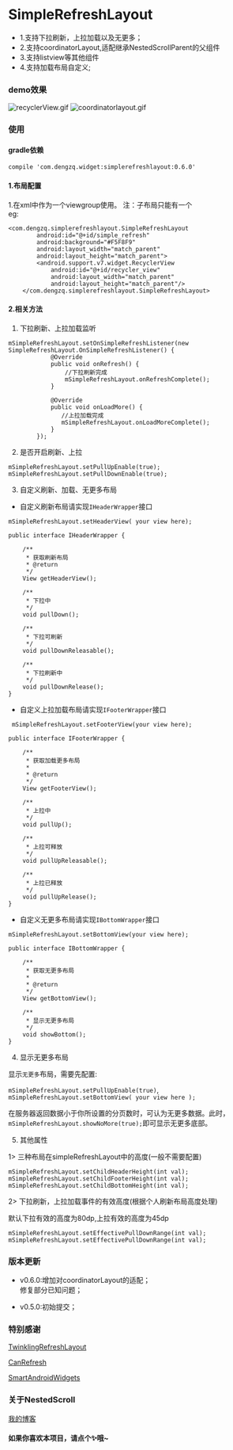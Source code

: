 # SimpleRefreshLayout
* 1.支持下拉刷新，上拉加载以及无更多；
* 2.支持coordinatorLayout,适配继承NestedScrollParent的父组件
* 3.支持listview等其他组件
* 4.支持加载布局自定义;


### demo效果

![recyclerView.gif](https://github.com/dengzq/SimpleRefreshLayout/blob/master/images/simplerefresh.gif)
![coordinatorlayout.gif](https://github.com/dengzq/SimpleRefreshLayout/blob/master/images/coodinatorlayout.gif)

### 使用

#### gradle依赖

```
compile 'com.dengzq.widget:simplerefreshlayout:0.6.0'
```

#### 1.布局配置
1.在xml中作为一个viewgroup使用。 注：子布局只能有一个
</br>
eg:

```
<com.dengzq.simplerefreshlayout.SimpleRefreshLayout
        android:id="@+id/simple_refresh"
        android:background="#F5F8F9"
        android:layout_width="match_parent"
        android:layout_height="match_parent">
        <android.support.v7.widget.RecyclerView
            android:id="@+id/recycler_view"
            android:layout_width="match_parent"
            android:layout_height="match_parent"/>
    </com.dengzq.simplerefreshlayout.SimpleRefreshLayout>
```

#### 2.相关方法

1) 下拉刷新、上拉加载监听

```
mSimpleRefreshLayout.setOnSimpleRefreshListener(new SimpleRefreshLayout.OnSimpleRefreshListener() {
            @Override
            public void onRefresh() {
                //下拉刷新完成
                mSimpleRefreshLayout.onRefreshComplete();
            }

            @Override
            public void onLoadMore() {
               //上拉加载完成
               mSimpleRefreshLayout.onLoadMoreComplete();
            }
        });
```

2) 是否开启刷新、上拉

```
mSimpleRefreshLayout.setPullUpEnable(true);
mSimpleRefreshLayout.setPullDownEnable(true);
```

3) 自定义刷新、加载、无更多布局

* 自定义刷新布局请实现`IHeaderWrapper`接口

`mSimpleRefreshLayout.setHeaderView( your view here);`

```
public interface IHeaderWrapper {

    /**
     * 获取刷新布局
     * @return
     */
    View getHeaderView();

    /**
     * 下拉中
     */
    void pullDown();

    /**
     * 下拉可刷新
     */
    void pullDownReleasable();

    /**
     * 下拉刷新中
     */
    void pullDownRelease();
}
```

* 自定义上拉加载布局请实现`IFooterWrapper`接口

` mSimpleRefreshLayout.setFooterView(your view here);`

```
public interface IFooterWrapper {

    /**
     * 获取加载更多布局
     *
     * @return
     */
    View getFooterView();

    /**
     * 上拉中
     */
    void pullUp();

    /**
     * 上拉可释放
     */
    void pullUpReleasable();

    /**
     * 上拉已释放
     */
    void pullUpRelease();
}
```

* 自定义无更多布局请实现`IBottomWrapper`接口

`mSimpleRefreshLayout.setBottomView(your view here);`

```
public interface IBottomWrapper {

    /**
     * 获取无更多布局
     *
     * @return
     */
    View getBottomView();

    /**
     * 显示无更多布局
     */
    void showBottom();
}
```

4) 显示无更多布局

显示`无更多`布局，需要先配置:

`mSimpleRefreshLayout.setPullUpEnable(true)`,
`mSimpleRefreshLayout.setBottomView( your view here );`

在服务器返回数据小于你所设置的分页数时，可认为无更多数据。此时，
`mSimpleRefreshLayout.showNoMore(true);`即可显示无更多底部。

5) 其他属性

1> 三种布局在simpleRefreshLayout中的高度(一般不需要配置)

```
mSimpleRefreshLayout.setChildHeaderHeight(int val);
mSimpleRefreshLayout.setChildFooterHeight(int val);
mSimpleRefreshLayout.setChildBottomHeight(int val);
```
2> 下拉刷新，上拉加载事件的有效高度(根据个人刷新布局高度处理)

默认下拉有效的高度为80dp,上拉有效的高度为45dp

```
mSimpleRefreshLayout.setEffectivePullDownRange(int val);
mSimpleRefreshLayout.setEffectivePullDownRange(int val);
```

### 版本更新
* v0.6.0:增加对coordinatorLayout的适配；</br>修复部分已知问题；

* v0.5.0:初始提交；

### 特别感谢
[TwinklingRefreshLayout](https://github.com/lcodecorex/TwinklingRefreshLayout)

[CanRefresh](https://github.com/canyinghao/CanRefresh)

[SmartAndroidWidgets](https://github.com/RawnHwang/SmartAndroidWidgets)

### 关于NestedScroll
[我的博客](http://www.jianshu.com/p/d0f620f95cdf)


#### 如果你喜欢本项目，请点个✨哦~





